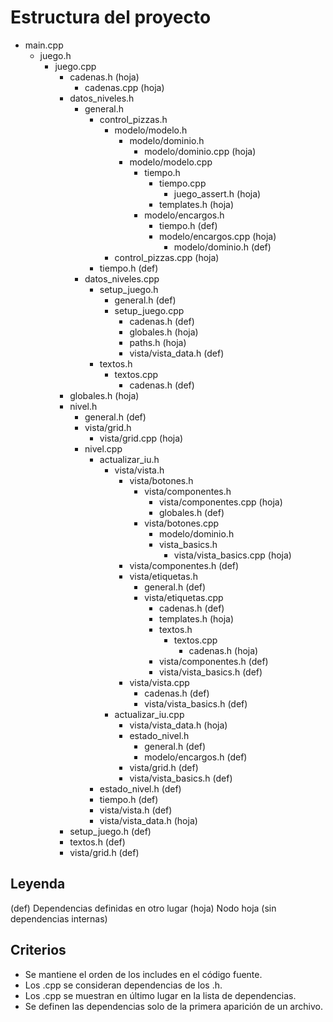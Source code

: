 # Estructura del proyecto

- main.cpp
    - juego.h
        - juego.cpp
            - cadenas.h (hoja)
                - cadenas.cpp (hoja)
            - datos_niveles.h
                - general.h
                    - control_pizzas.h
                        - modelo/modelo.h
                            - modelo/dominio.h
                                - modelo/dominio.cpp (hoja)
                            - modelo/modelo.cpp
                                - tiempo.h
                                    - tiempo.cpp
                                        - juego_assert.h (hoja)
                                    - templates.h (hoja)
                                - modelo/encargos.h
                                    - tiempo.h (def)
                                    - modelo/encargos.cpp (hoja)
                                        - modelo/dominio.h (def)
                        - control_pizzas.cpp (hoja)
                    - tiempo.h (def)
                - datos_niveles.cpp
                    - setup_juego.h
                        - general.h (def)
                        - setup_juego.cpp
                            - cadenas.h (def)
                            - globales.h (hoja)
                            - paths.h (hoja)
                            - vista/vista_data.h (def)
                    - textos.h
                        - textos.cpp
                            - cadenas.h (def)
            - globales.h (hoja)
            - nivel.h
                - general.h (def)
                - vista/grid.h
                    - vista/grid.cpp (hoja)
                - nivel.cpp
                    - actualizar_iu.h
                        - vista/vista.h
                            - vista/botones.h
                                - vista/componentes.h
                                    - vista/componentes.cpp (hoja)
                                    - globales.h (def)
                                - vista/botones.cpp
                                    - modelo/dominio.h
                                    - vista_basics.h
                                        - vista/vista_basics.cpp (hoja)
                            - vista/componentes.h (def)
                            - vista/etiquetas.h
                                - general.h (def)
                                - vista/etiquetas.cpp
                                    - cadenas.h (def)
                                    - templates.h (hoja)
                                    - textos.h
                                        - textos.cpp
                                            - cadenas.h (hoja)
                                    - vista/componentes.h (def)
                                    - vista/vista_basics.h (def)
                            - vista/vista.cpp
                                - cadenas.h (def)
                                - vista/vista_basics.h (def)
                        - actualizar_iu.cpp
                            - vista/vista_data.h (hoja)
                            - estado_nivel.h
                                - general.h (def)
                                - modelo/encargos.h (def)
                            - vista/grid.h (def)
                            - vista/vista_basics.h (def)
                    - estado_nivel.h (def)
                    - tiempo.h (def)
                    - vista/vista.h (def)
                    - vista/vista_data.h (hoja)
            - setup_juego.h (def)
            - textos.h (def)
            - vista/grid.h (def)

## Leyenda
(def) Dependencias definidas en otro lugar
(hoja) Nodo hoja (sin dependencias internas)

## Criterios
- Se mantiene el orden de los includes en el código fuente.
- Los .cpp se consideran dependencias de los .h.
- Los .cpp se muestran en último lugar en la lista de dependencias.
- Se definen las dependencias solo de la primera aparición de un archivo.
